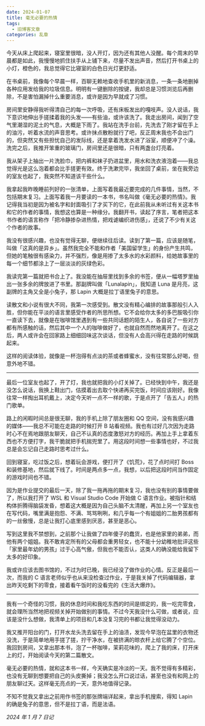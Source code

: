 ```yaml
---
date: 2024-01-07
title: 毫无必要的热情
tags:
  - 旧博客文章
categories: 乱章
---
```


今天从床上爬起来，寝室里很暗，没人开灯，因为还有其他人没醒。每个周末的早晨都是如此，我慢慢地抓住扶手从上铺下来，尽量不发出声音，然后打开书桌上的小灯，橙色的，我总觉得它比寝室的白色日光灯更舒适。

在书桌前，我像每个早晨一样，百聊无赖地查收手机里的新消息，一条一条地删掉各种应用发给我的垃圾信息。明明有一键删除的按键，我却总是习惯浏览后再删除，不是害怕漏掉什么重要消息，或许是因为早就成了习惯。

房间里安静得我听得清自己的每一次呼吸，还有床板发出的嘎吱声。没人说话，我下意识地伸出手搓揉着我的头发——有些油，或许该洗了。我走出房间，闻到了空气里潮湿的泥土的气息，大概是下雨了。我站在洗手台前，先洗去了刚才留在手上的油污，听着水流的声音思考。或许抹点散粉就行了吧，反正周末我也不会出门的，但突然又有些担忧自己的发际线，还是拿着洗发水进了浴室，顺便冲了个澡。洗完之后，我推开笨重的玻璃门，房间里还是很暗，只有两盏台灯亮着。

我从架子上抽出一片洗脸巾，把内裤和袜子扔进盆里，用水和洗衣液泡着——我总觉得光是这么泡着都会比手搓更有效。终于洗漱完毕，我坐回了桌前，坐在我旁边的室友也起了，我突然不知道该干些什么。

我拿起我昨晚睡前列好的一张清单，上面写着我最近要完成的几件事情，当然，不包括期末复习。上面写着我一月要读的一本书，书名叫做《毫无必要的热情》。我记得我当初是因为被名字和封面吸引了才买下的它，在此前我从未听过有关这本书和它的作者的事情，我想这也算是一种缘分。我翻开书，读起了序言，笔者把这本书作者的语言称作「把冷静掺杂进热情，把戏谑编织进伤感」，还说了不少有关这个作者的故事。

我没有很感兴趣，也没有觉得无聊，便继续往后读。读到了第一篇，应该是随笔，叫做「这真的是异乡」。虽然我完全不能和作者「美国留学生」的身份产生共鸣，但她的笔触很有感染力，并不强烈，像是用掺了太多水的水彩颜料，给她故事里的每一个细节都涂上了一层淡淡的灰绿色彩。

我读完第一篇就把书合上了。我没能在抽屉里找到多余的书签，便从一幅塔罗里抽出一张多余的牌放进了书里。那副牌叫做「Lunalapin」，我知道 Luna 是月亮，这副牌的主角又全是小兔子，那 Lapin 大概是拉丁语里兔子的意思。

读散文和小说有很大不同，我第一次感受到。散文没有精心编排的故事那般引人入胜，但你能在平淡的语言里感受作者的所思所想。它不会给你太多的多巴胺吸引你一直读下去，就像是在咖啡馆里遇到有一些共同话题的陌生人，各自说了一些对方都有所感触的话，然后其中一个人的咖啡做好了，也就自然而然地离开了。在这之后，两人或许会在回家路上细细回味这次谈话，但没有人会高兴得在走路的时候跳起来。

这样的阅读体验，就像是一杯泡得有点淡的茶或者蜂蜜水，没有往常那么好喝，但意外地不错。

----

最后一位室友也起了，开了灯，我也就把我的小灯关掉了。已经快到中午，我还是没怎么说话，我换上鞋出门，估摸着出去取个快递再买完饭，时间应该刚好。我像往常一样掏出耳机戴上，决定今天听一点不一样的歌，于是点开了「告五人」的热门歌单。

路上的闲暇时间总是很无聊，我的手机上除了朋友圈和 QQ 空间，没有我感兴趣的媒体——我总不可能在走路的时候打开 B 站看视频。我也有过好几次因为走路时心不在焉地跟朋友聊天，自己不认真的态度激怒对方的经历。再加上手上拿着东西也不方便打字，我干脆就把手机揣兜里了。用这段时间想一些事情也好，不过我总是会忘记自己走路时思考过什么。

回到寝室，吃过饭之后，想着玩会游戏，便打开了《饥荒》，花了点时间打 Boss 和装修基地，然后就下线了。时间是两点多一点，我想，以后把这段时间当作固定的游戏时间也不错。

因为是作业提交的最后一天，除了我一拖再拖的期末复习，我也没有别的事情要做了，所以我打开了 WSL 和 Visual Studio Code 开始做 C 语言作业。被指针和结构体折腾得脑袋发昏，想着这大概是因为自己头脑不太清醒，再加上另一个室友也在写代码，嘴里满是抱怨、不满、骂骂咧咧，和几乎每一个有姐姐的二胎男孩都有的一丝傲慢，总是让我打心底里感到厌恶，甚至是恶心。

写到这里我不禁想到，之前那个让我做了四年傻子的蠢货，也是他家里的弟弟，而他有两个姐姐。我不敢肯定所有的父母都会重男轻女，也不能十分幼稚地批评这些「家里最年幼的男孩」过于心高气傲，但我也不能否认，这类人的确没能给我留下太多的好印象。

我或许应该去图书馆的，不过为时已晚，我已经没了做作业的心情。反正是最后一次，而我的 C 语言老师似乎也从来没检查过作业，于是我关掉了代码编辑器，拿出昨天吃剩下的零食，接着看午饭时的没看完的《生活大爆炸》。

----

我有一个奇怪的习惯，我的休息时间和我吃东西的时间是绑定的，我一吃完零食，就会理所当然地把视频关掉开始做别的事情。不过今天我没什么可做，或者说，应该是没什么想做，我清单上的项目和几本没复习完的书都让我觉得没动力。

我又推开阳台的门，打开水龙头洗去留在手上的油渍，发现今早泡在盆里的衣物还没洗，于是简单地用手搓了搓，拧干净水，在被挤满的晾衣杆上给它腾了个空位。我回到房间，又拿出那本书，泡了一杯咖啡，茉莉花味的，爬上了我的床，打开床上的灯，开始阅读今天的第二篇散文。

毫无必要的热情，就和这本书一样，今天确实是冷淡的一天。我不觉得有多精彩，也没有无聊到想要把自己的头皮撕掉；我没怎么开口说过话，甚至也没有和网上的朋友聊过天。这样毫无亮点的一天，意外地值得记录。

不知不觉我又拿出之前用作书签的那张牌端详起来，拿出手机搜索，得知 Lapin 的确是兔子的意思，但不是拉丁语，而是法语。

*2024 年 1 月 7 日记*
